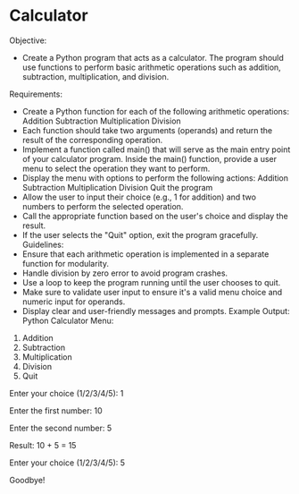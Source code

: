 # Calculator
Objective:
  - Create a Python program that acts as a calculator. The program should use functions to perform basic arithmetic operations such as addition, subtraction, multiplication, and division.

Requirements:
  - Create a Python function for each of the following arithmetic operations:
    Addition
    Subtraction
    Multiplication
    Division
  - Each function should take two arguments (operands) and return the result of the corresponding operation.
  - Implement a function called main() that will serve as the main entry point of your calculator program. Inside the main() function, provide a user menu to select the operation they want to perform.
  - Display the menu with options to perform the following actions:
    Addition
    Subtraction
    Multiplication
    Division
    Quit the program
  - Allow the user to input their choice (e.g., 1 for addition) and two numbers to perform the selected operation.
  - Call the appropriate function based on the user's choice and display the result.
  - If the user selects the "Quit" option, exit the program gracefully.
Guidelines:
  -  Ensure that each arithmetic operation is implemented in a separate function for modularity.
  -  Handle division by zero error to avoid program crashes.
  -  Use a loop to keep the program running until the user chooses to quit. 
  -  Make sure to validate user input to ensure it's a valid menu choice and numeric input for operands.
  -  Display clear and user-friendly messages and prompts.
Example Output:
  Python Calculator
  Menu:

  1. Addition
  2. Subtraction
  3. Multiplication
  4. Division
  5. Quit

  Enter your choice (1/2/3/4/5): 1

  Enter the first number: 10
  
  Enter the second number: 5
  
  Result: 10 + 5 = 15

  Enter your choice (1/2/3/4/5): 5
  
  Goodbye!
